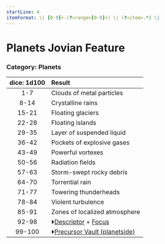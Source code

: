 ```yaml
---
startLine: 4
itemFormat: \| [0-9]+-(?<range>[0-9]+) \| (?<item>.*) \|
---
```

# Planets Jovian Feature
### Category: Planets

| dice: 1d100 | Result |
|:----:|:-------|
| 1-7 | Clouds of metal particles |
| 8-14 | Crystalline rains |
| 15-21 | Floating glaciers |
| 22-28 | Floating islands |
| 29-35 | Layer of suspended liquid |
| 36-42 | Pockets of explosive gases |
| 43-49 | Powerful vortexes |
| 50-56 | Radiation fields |
| 57-63 | Storm-swept rocky debris |
| 64-70 | Torrential rain |
| 71-77 | Towering thunderheads |
| 78-84 | Violent turbulence |
| 85-91 | Zones of localized atmosphere |
| 92-98 | ⏵[Descriptor](Core_Descriptor.md) + [Focus](Core_Focus.md) |
| 99-100 | ⏵[Precursor Vault (planetside)](Vaults_Form.md) |